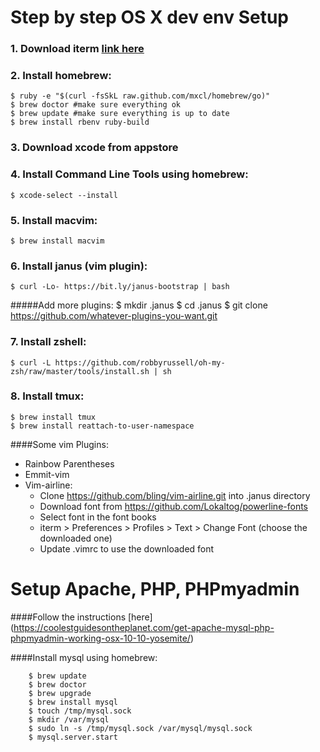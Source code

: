 # Step by step OS X dev env Setup 

### 1. Download iterm [link here](http://www.iterm2.com/#/section/home)
### 2. Install homebrew:

    $ ruby -e "$(curl -fsSkL raw.github.com/mxcl/homebrew/go)"
    $ brew doctor #make sure everything ok
    $ brew update #make sure everything is up to date
    $ brew install rbenv ruby-build

### 3. Download xcode from appstore

### 4. Install Command Line Tools using homebrew:

    $ xcode-select --install

### 5. Install macvim:

    $ brew install macvim

### 6. Install janus (vim plugin):

    $ curl -Lo- https://bit.ly/janus-bootstrap | bash
#####Add more plugins:
    $ mkdir .janus
    $ cd .janus
    $ git clone https://github.com/whatever-plugins-you-want.git
    
### 7. Install zshell:


    $ curl -L https://github.com/robbyrussell/oh-my-zsh/raw/master/tools/install.sh | sh

### 8. Install tmux:

    $ brew install tmux
    $ brew install reattach-to-user-namespace
  
  



####Some vim Plugins:
  - Rainbow Parentheses
  - Emmit-vim
  - Vim-airline:
     + Clone https://github.com/bling/vim-airline.git into .janus directory
     + Download font from https://github.com/Lokaltog/powerline-fonts
     + Select font in the font books
     + iterm > Preferences > Profiles > Text > Change Font (choose the
downloaded one)
     + Update .vimrc to use the downloaded font
     

# Setup Apache, PHP, PHPmyadmin

####Follow the instructions [here] (https://coolestguidesontheplanet.com/get-apache-mysql-php-phpmyadmin-working-osx-10-10-yosemite/)

####Install mysql using homebrew:

        $ brew update
        $ brew doctor
        $ brew upgrade
        $ brew install mysql
        $ touch /tmp/mysql.sock
        $ mkdir /var/mysql
        $ sudo ln -s /tmp/mysql.sock /var/mysql/mysql.sock
        $ mysql.server.start
        
        
         


